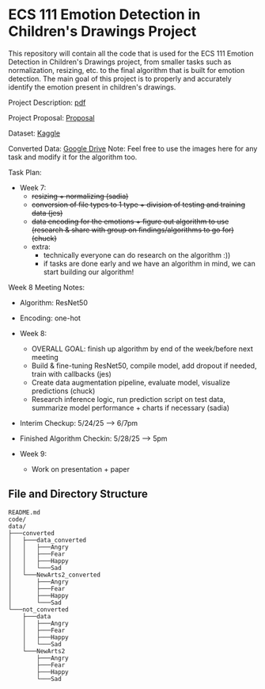 # ECS 111 Emotion Detection in Children's Drawings Project

This repository will contain all the code that is used for the ECS 111 Emotion Detection in Children's Drawings project, from smaller tasks such as normalization, resizing, etc. to the final algorithm that is built for emotion detection. The main goal of this project is to properly and accurately identify the emotion present in children's drawings.

Project Description: 
[pdf](https://cdn-uploads.piazza.com/paste/m6slvq75i3k31k/d7030087025aca9f8d670bf7c3dc3e23df4e923c1545abb7a956953004bd352e/ECS111_SQ_2025_-_project.pdf)

Project Proposal: 
[Proposal](https://docs.google.com/document/d/1mfopRWyw--y7h06VD_z1D53k16H_82CRohDGWVvjiAk/edit?usp=sharing)

Dataset: 
[Kaggle](https://www.kaggle.com/datasets/vishmiperera/children-drawings?select=data)

Converted Data: 
[Google Drive](https://drive.google.com/drive/folders/1xkOsVxCkwTQJi3ruOoOHVbvzSn8kqRCS?q=sharedwith:public%20parent:1xkOsVxCkwTQJi3ruOoOHVbvzSn8kqRCS)
Note: Feel free to use the images here for any task and modify it for the algorithm too.

Task Plan: 
- Week 7:
  - ~~resizing + normalizing (sadia)~~
  - ~~conversion of file types to 1 type + division of testing and training data (jes)~~
  - ~~data encoding for the emotions + figure out algorithm to use (research & share with group on findings/algorithms to go for) (chuck)~~
  - extra:
    - technically everyone can do research on the algorithm :))
    - if tasks are done early and we have an algorithm in mind, we can start building our algorithm!

Week 8 Meeting Notes: 
- Algorithm: ResNet50
- Encoding: one-hot

- Week 8:
  - OVERALL GOAL: finish up algorithm by end of the week/before next meeting
  - Build & fine-tuning ResNet50, compile model, add dropout if needed, train with callbacks (jes)
  - Create data augmentation pipeline, evaluate model, visualize predictions (chuck)
  - Research inference logic, run prediction script on test data, summarize model performance + charts if necessary (sadia) 

- Interim Checkup: 5/24/25 --> 6/7pm
- Finished Algorithm Checkin: 5/28/25 --> 5pm

- Week 9: 
  - Work on presentation + paper

## File and Directory Structure
```
README.md
code/
data/
├───converted
│   ├───data_converted
│   │   ├───Angry
│   │   ├───Fear
│   │   ├───Happy
│   │   └───Sad
│   └───NewArts2_converted
│       ├───Angry
│       ├───Fear
│       ├───Happy
│       └───Sad
└───not_converted
    ├───data
    │   ├───Angry
    │   ├───Fear
    │   ├───Happy
    │   └───Sad
    └───NewArts2
        ├───Angry
        ├───Fear
        ├───Happy
        └───Sad
```
